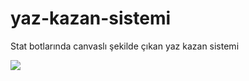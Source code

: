 # yaz-kazan-sistemi
Stat botlarında canvaslı şekilde çıkan yaz kazan sistemi 

<img src="https://cdn.discordapp.com/attachments/782073495780589577/1010195742578720810/unknown.png">
